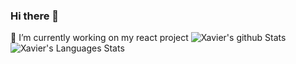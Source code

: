 ### Hi there 👋

🔭 I’m currently working on my react project 
![Xavier's github Stats](https://github-readme-stats.vercel.app/api?username=Xavier-WW&theme=vision-friendly-dark&show_icons=true)
![Xavier's Languages Stats](https://github-readme-stats.vercel.app/api/top-langs/?username=Xavier-WW&theme=graywhite&layout=compact)

<!--
**Xavier-WW/Xavier-WW** is a ✨ _special_ ✨ repository because its `README.md` (this file) appears on your GitHub profile.

Here are some ideas to get you started:

- 🔭 I’m currently working on ...
- 🌱 I’m currently learning ...
- 👯 I’m looking to collaborate on ...
- 🤔 I’m looking for help with ...
- 💬 Ask me about ...
- 📫 How to reach me: ...
- 😄 Pronouns: ...
- ⚡ Fun fact: ...
-->
